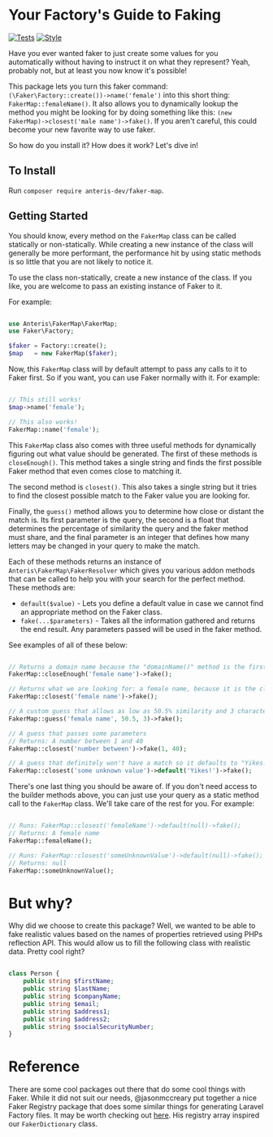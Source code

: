 # Your Factory's Guide to Faking
[![Tests](https://github.com/Anteris-Dev/faker-map/workflows/Tests/badge.svg)](https://github.com/Anteris-Dev/faker-map/actions?query=workflow%3ATests)
[![Style](https://github.com/Anteris-Dev/faker-map/workflows/Style/badge.svg)](https://github.com/Anteris-Dev/faker-map/actions?query=workflow%3AStyle)

Have you ever wanted faker to just create some values for you automatically without having to instruct it on what they represent? Yeah, probably not, but at least you now know it's possible!

This package lets you turn this faker command: `(\Faker\Factory::create())->name('female')` into this short thing: `FakerMap::femaleName()`. It also allows you to dynamically lookup the method you might be looking for by doing something like this: `(new FakerMap)->closest('male name')->fake()`. If you aren't careful, this could become your new favorite way to use faker.

So how do you install it? How does it work? Let's dive in!

## To Install

Run `composer require anteris-dev/faker-map`.

## Getting Started

You should know, every method on the `FakerMap` class can be called statically or non-statically. While creating a new instance of the class will generally be more performant, the performance hit by using static methods is so little that you are not likely to notice it.

To use the class non-statically, create a new instance of the class. If you like, you are welcome to pass an existing instance of Faker to it.

For example:

```php

use Anteris\FakerMap\FakerMap;
use Faker\Factory;

$faker = Factory::create();
$map   = new FakerMap($faker);

```

Now, this `FakerMap` class will by default attempt to pass any calls to it to Faker first. So if you want, you can use Faker normally with it. For example:

```php

// This still works!
$map->name('female');

// This also works!
FakerMap::name('female');

```

This `FakerMap` class also comes with three useful methods for dynamically figuring out what value should be generated. The first of these methods is `closeEnough()`. This method takes a single string and finds the first possible Faker method that even comes close to matching it.

The second method is `closest()`. This also takes a single string but it tries to find the closest possible match to the Faker value you are looking for.

Finally, the `guess()` method allows you to determine how close or distant the match is. Its first parameter is the query, the second is a float that determines the percentage of similarity the query and the faker method must share, and the final parameter is an integer that defines how many letters may be changed in your query to make the match.

Each of these methods returns an instance of `Anteris\FakerMap\FakerResolver` which gives you various addon methods that can be called to help you with your search for the perfect method. These methods are:

- `default($value)` - Lets you define a default value in case we cannot find an appropriate method on the Faker class.
- `fake(...$parameters)` - Takes all the information gathered and returns the end result. Any parameters passed will be used in the faker method.

See examples of all of these below:

```php

// Returns a domain name because the "domainName()" method is the first match
FakerMap::closeEnough('female name')->fake();

// Returns what we are looking for: a female name, because it is the closest match
FakerMap::closest('female name')->fake();

// A custom guess that allows as low as 50.5% similarity and 3 characters to be changed
FakerMap::guess('female name', 50.5, 3)->fake();

// A guess that passes some parameters
// Returns: A number between 1 and 40
FakerMap::closest('number between')->fake(1, 40);

// A guess that definitely won't have a match so it defaults to "Yikes!"
FakerMap::closest('some unknown value')->default('Yikes!')->fake();

```

There's one last thing you should be aware of. If you don't need access to the builder methods above, you can just use your query as a static method call to the `FakerMap` class. We'll take care of the rest for you. For example:

```php

// Runs: FakerMap::closest('femaleName')->default(null)->fake();
// Returns: A female name
FakerMap::femaleName();

// Runs: FakerMap::closest('someUnknownValue')->default(null)->fake();
// Returns: null
FakerMap::someUnknownValue();

```

# But why?
Why did we choose to create this package? Well, we wanted to be able to fake realistic values based on the names of properties retrieved using PHPs reflection API. This would allow us to fill the following class with realistic data. Pretty cool right?

```php

class Person {
	public string $firstName;
	public string $lastName;
	public string $companyName;
	public string $email;
	public string $address1;
	public string $address2;
	public string $socialSecurityNumber;
}

```

# Reference

There are some cool packages out there that do some cool things with Faker. While it did not suit our needs, @jasonmccreary put together a nice Faker Registry package that does some similar things for generating Laravel Factory files. It may be worth checking out [here](https://github.com/laravel-shift/faker-registry). His registry array inspired our `FakerDictionary` class.
